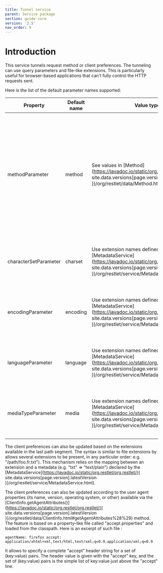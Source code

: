 ```yaml
---
title: Tunnel service
parent: Service package
section: guide-core
version: '2.5'
nav_order: 9
---
```

# Introduction

This service tunnels request method or client preferences. The tunneling
can use query parameters and file-like extensions. This is particularly
useful for browser-based applications that can't fully control the HTTP
requests sent.

Here is the list of the default parameter names supported:

Property | Default name | Value type | Description
---------|--------------|------------|------------
methodParameter | method | See values in [Method](https://javadoc.io/static/org.restlet/org.restlet/{{ site.data.versions[page.version].latestVersion }}/org/restlet/data/Method.html) | For POST requests, let you specify the actual method to use (DELETE, PUT, MOVE, etc.). For GET requests, let you specify OPTIONS as the actual method to use.
characterSetParameter | charset | Use extension names defined in [MetadataService](https://javadoc.io/static/org.restlet/org.restlet/{{ site.data.versions[page.version].latestVersion }}/org/restlet/service/MetadataService.html) | For GET requests, replaces the accepted character set by the given value.
encodingParameter | encoding | Use extension names defined in [MetadataService](https://javadoc.io/static/org.restlet/org.restlet/{{ site.data.versions[page.version].latestVersion }}/org/restlet/service/MetadataService.html) | For GET requests, replaces the accepted encoding by the given value.
languageParameter | language | Use extension names defined in [MetadataService](https://javadoc.io/static/org.restlet/org.restlet/{{ site.data.versions[page.version].latestVersion }}/org/restlet/service/MetadataService.html) | For GET requests, replaces the accepted language by the given value.
mediaTypeParameter | media | Use extension names defined in [MetadataService](https://javadoc.io/static/org.restlet/org.restlet/{{ site.data.versions[page.version].latestVersion }}/org/restlet/service/MetadataService.html) | For GET requests, replaces the accepted media type set by the given value.

The client preferences can also be updated based on the extensions
available in the last path segment. The syntax is similar to file
extensions by allows several extensions to be present, in any particular
order: e.g. "/path/foo.fr.txt"). This mechanism relies on the mapping
between an extension and a metadata (e.g. "txt" =\> "text/plain")
declared by the
[MetadataService](https://javadoc.io/static/org.restlet/org.restlet/{{ site.data.versions[page.version].latestVersion }}/org/restlet/service/MetadataService.html).

The client preferences can also be updated according to the user agent
properties (its name, version, operating system, or other) available via
the
[ClientInfo.getAgentAttributes()](https://javadoc.io/static/org.restlet/org.restlet/{{ site.data.versions[page.version].latestVersion }}/org/restlet/data/ClientInfo.html#getAgentAttributes%28%29)
method. The feature is based on a property-like file called
"accept.properties" and loaded from the classpath. Here is an excerpt of
such file :

<pre class="language-ini"><code class="language-ini">agentName: firefox accept:
application/xhtml+xml,text/html,text/xml;q=0.9,application/xml;q=0.9
</code></pre>

It allows to specify a complete "accept" header string for a set of
(key:value) pairs. The header value is given with the "accept" key, and
the set of (key:value) pairs is the simple list of key:value just above
the "accept" line.

